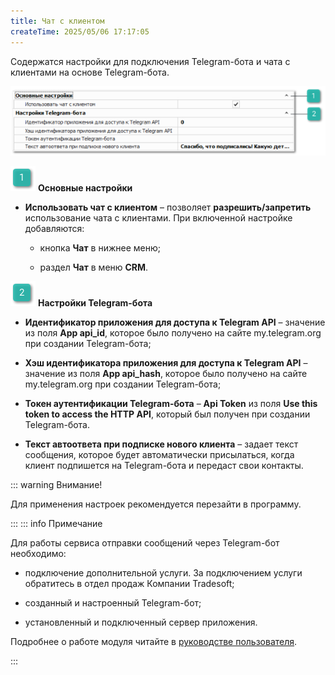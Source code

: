 ```yaml
---
title: Чат с клиентом
createTime: 2025/05/06 17:17:05
---
```

Содержатся настройки для подключения Telegram-бота и чата с клиентами на основе Telegram-бота.

![](../../../../../assets/specification/image309.png)

![](../../../../../assets/specification/image006.png) **Основные настройки**

- **Использовать чат с клиентом** – позволяет **разрешить/запретить** использование чата с клиентами. При включенной настройке добавляются:

    - кнопка **Чат** в нижнее меню;

    - раздел **Чат** в меню **CRM**.

![](../../../../../assets/specification/image008.png) **Настройки Telegram-бота**

- **Идентификатор приложения для доступа к Telegram API** – значение из поля **App api\_id**, которое было получено на сайте my.telegram.org при создании Telegram-бота;

- **Хэш идентификатора приложения для доступа к Telegram API** – значение из поля **App api\_hash**, которое было получено на сайте my.telegram.org при создании Telegram-бота;

- **Токен аутентификации Telegram-бота** – **Api Token** из поля **Use this token to access the HTTP API**, который был получен при создании Telegram-бота.

- **Текст автоответа при подписке нового клиента** – задает текст сообщения, которое будет автоматически присылаться, когда клиент подпишется на Telegram-бота и передаст свои контакты.

::: warning Внимание!

Для применения настроек рекомендуется перезайти в программу.

:::
::: info Примечание

Для работы сервиса отправки сообщений через Telegram-бот необходимо:

- подключение дополнительной услуги. За подключением услуги обратитесь в отдел продаж Компании Tradesoft;

- созданный и настроенный Telegram-бот;

- установленный и подключенный сервер приложения.

Подробнее о работе модуля читайте в [руководстве пользователя](https://product-doc.tradesoft.ru/ai/telegram/index.htm).

:::



